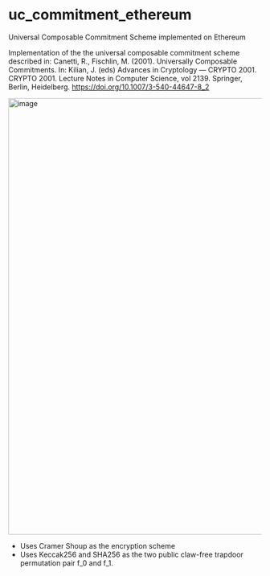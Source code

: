 # uc_commitment_ethereum
Universal Composable Commitment Scheme implemented on Ethereum

Implementation of the the universal composable commitment scheme described in:
Canetti, R., Fischlin, M. (2001). Universally Composable Commitments. In: Kilian, J. (eds) Advances in Cryptology — CRYPTO 2001. CRYPTO 2001. Lecture Notes in Computer Science, vol 2139. Springer, Berlin, Heidelberg. https://doi.org/10.1007/3-540-44647-8_2


<img width="868" alt="image" src="https://user-images.githubusercontent.com/62516969/204845664-d385fd57-be7c-40cd-a327-d695e61b4326.png">

- Uses Cramer Shoup as the encryption scheme
- Uses Keccak256 and SHA256 as the two public claw-free trapdoor permutation pair f_0 and f_1.

